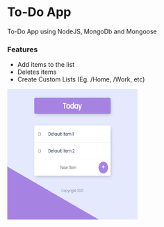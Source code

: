 # To-Do App 
To-Do App using NodeJS, MongoDb and Mongoose

### Features
- Add items to the list
- Deletes items
- Create Custom Lists (Eg. /Home, /Work, etc)

<img src="public\images\image.PNG" alt="Screenshot" style="height: 300px; width: 300px"/>

